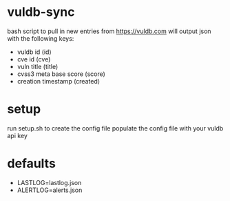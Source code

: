 # vuldb-sync
bash script to pull in new entries from https://vuldb.com
will output json with the following keys:
 - vuldb id (id)
 - cve id (cve)
 - vuln title (title)
 - cvss3 meta base score (score)
 - creation timestamp (created)

# setup
run setup.sh to create the config file
populate the config file with your vuldb api key

# defaults
- LASTLOG=lastlog.json
- ALERTLOG=alerts.json
